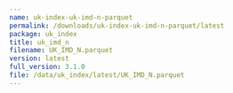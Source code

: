 ```yaml
---
name: uk-index-uk-imd-n-parquet
permalink: /downloads/uk-index-uk-imd-n-parquet/latest
package: uk_index
title: uk_imd_n
filename: UK_IMD_N.parquet
version: latest
full_version: 3.1.0
file: /data/uk_index/latest/UK_IMD_N.parquet
---
```

